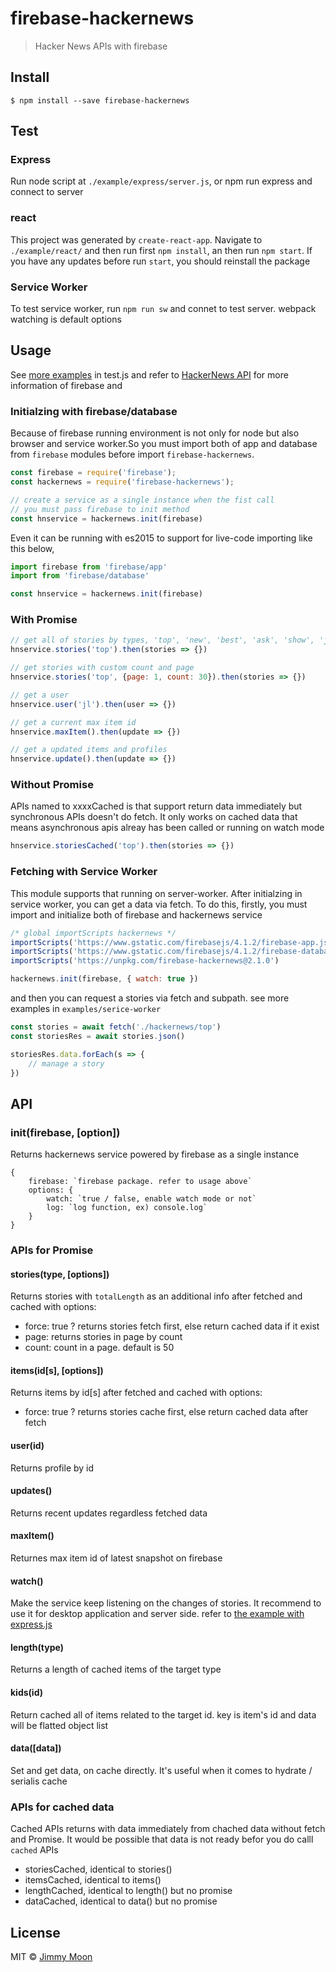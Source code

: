 # firebase-hackernews

> Hacker News APIs with firebase

## Install

```
$ npm install --save firebase-hackernews
```
## Test

### Express

Run node script at `./example/express/server.js`, or npm run express and connect to server

### react

This project was generated by `create-react-app`. Navigate to `./example/react/` and then run first `npm install`, an then run `npm start`. If you have any updates before run `start`, you should reinstall the package

### Service Worker

To test service worker, run `npm run sw` and connet to test server. webpack watching is default options

## Usage

See [more examples](./examples) in test.js and refer to [HackerNews API](https://github.com/HackerNews/API) for more information of firebase and

### Initialzing with firebase/database

Because of firebase running environment is not only for node but also browser and service worker.So you must import both of app and database from `firebase` modules before import `firebase-hackernews`.

```js
const firebase = require('firebase');
const hackernews = require('firebase-hackernews');

// create a service as a single instance when the fist call
// you must pass firebase to init method
const hnservice = hackernews.init(firebase)
```

Even it can be running with es2015 to support for live-code importing like this below,

```js
import firebase from 'firebase/app'
import from 'firebase/database'

const hnservice = hackernews.init(firebase)
```

### With Promise

```js
// get all of stories by types, 'top', 'new', 'best', 'ask', 'show', 'job'
hnservice.stories('top').then(stories => {})

// get stories with custom count and page
hnservice.stories('top', {page: 1, count: 30}).then(stories => {})

// get a user
hnservice.user('jl').then(user => {})

// get a current max item id
hnservice.maxItem().then(update => {})

// get a updated items and profiles
hnservice.update().then(update => {})
```

### Without Promise

APIs named to xxxxCached is that support return data immediately but synchronous APIs doesn't do fetch. It only works on cached data that means asynchronous apis alreay has been called or running on watch mode

```js
hnservice.storiesCached('top').then(stories => {})
```

### Fetching with Service Worker

This module supports that running on server-worker. After initialzing in service worker, you can get a data via fetch. To do this, firstly, you must import and initialize both of firebase and hackernews service

```js
/* global importScripts hackernews */
importScripts('https://www.gstatic.com/firebasejs/4.1.2/firebase-app.js')
importScripts('https://www.gstatic.com/firebasejs/4.1.2/firebase-database.js')
importScripts('https://unpkg.com/firebase-hackernews@2.1.0')

hackernews.init(firebase, { watch: true })
```

and then you can request a stories via fetch and subpath. see more examples in `examples/serice-worker`

```js
const stories = await fetch('./hackernews/top')
const storiesRes = await stories.json()

storiesRes.data.forEach(s => {
	// manage a story
})
```

## API

### init(firebase, [option])

Returns hackernews service powered by firebase as a single instance

```
{
	firebase: `firebase package. refer to usage above`
	options: {
		watch: `true / false, enable watch mode or not`
		log: `log function, ex) console.log`
	}
}
```
### APIs for Promise

#### stories(type, [options])

Returns stories with `totalLength` as an additional info after fetched and cached with options:

- force: true ? returns stories fetch first, else return cached data if it exist
- page: returns stories in page by count
- count: count in a page. default is 50

#### items(id[s], [options])

Returns items by id[s] after fetched and cached with options:

- force: true ? returns stories cache first, else return cached data after fetch

#### user(id)

Returns profile by id

#### updates()

Returns recent updates regardless fetched data

#### maxItem()

Returnes max item id of latest snapshot on firebase

#### watch()

Make the service keep listening on the changes of stories. It recommend to use it for desktop application and server side. refer to [the example with express.js](./examples/express)

#### length(type)

Returns a length of cached items of the target type

#### kids(id)

Return cached all of items related to the target id. key is item's id and data will be flatted object list

#### data([data])

Set and get data, on cache directly. It's useful when it comes to hydrate / serialis cache

### APIs for cached data

Cached APIs returns with data immediately from chached data without fetch and Promise. It would be possible that data is not ready befor you do calll `cached` APIs

- storiesCached, identical to stories()
- itemsCached, identical to items()
- lengthCached, identical to length() but no promise
- dataCached, identical to data() but no promise

## License

MIT © [Jimmy Moon](http://ragingwind.me)
